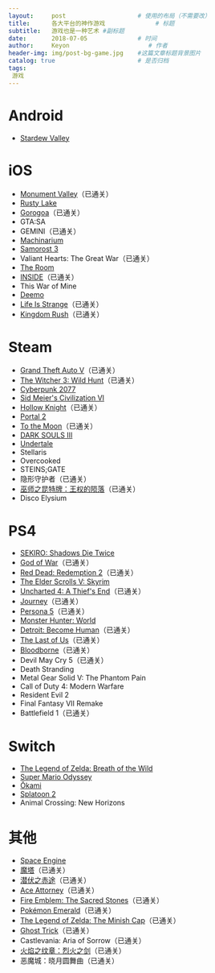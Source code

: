 ```yaml
---
layout:     post                    # 使用的布局（不需要改）
title:      各大平台的神作游戏              # 标题 
subtitle:   游戏也是一种艺术 #副标题
date:       2018-07-05              # 时间
author:     Keyon                      # 作者
header-img: img/post-bg-game.jpg    #这篇文章标题背景图片
catalog: true                       # 是否归档
tags:
 游戏
---
```


# Android
* [Stardew Valley](https://www.stardewvalley.net/)

# iOS
* [Monument Valley](https://www.monumentvalleygame.com/mv1)（已通关）
* [Rusty Lake](http://www.rustylake.com/)
* [Gorogoa](http://gorogoa.com/)（已通关）
* GTA:SA
* GEMINI（已通关）
* [Machinarium](https://amanita-design.net/games/machinarium.html)
* [Samorost 3](https://amanita-design.net/games/samorost3.html)
* Valiant Hearts: The Great War（已通关）
* [The Room](https://www.fireproofgames.com/games/the-room)
* [INSIDE](https://playdead.com/games/inside/)（已通关）
* This War of Mine
* [Deemo](https://www.rayark.com/g/deemo/)
* [Life Is Strange](https://lifeisstrange.square-enix-games.com/en-us)（已通关）
* [Kingdom Rush](http://www.kingdomrush.com/)（已通关）

# Steam
* [Grand Theft Auto V](https://www.rockstargames.com/V/)（已通关）
* [The Witcher 3: Wild Hunt](https://thewitcher.com/en/witcher3)（已通关）
* [Cyberpunk 2077](https://www.cyberpunk.net/)
* [Sid Meier's Civilization VI](https://civilization.com/)
* [Hollow Knight](https://hollowknight.com/)（已通关）
* [Portal 2](http://www.thinkwithportals.com/)
* [To the Moon](https://freebirdgames.com/zh/to_the_moon/)（已通关）
* [DARK SOULS III](https://en.bandainamcoent.eu/dark-souls/dark-souls-iii)
* [Undertale](https://undertale.com/)
* Stellaris
* Overcooked
* STEINS;GATE
* 隐形守护者（已通关）
* [巫师之昆特牌：王权的陨落](https://www.playgwent.cn/activity/buy)（已通关）
* Disco Elysium

# PS4
* [SEKIRO: Shadows Die Twice](https://www.sekirothegame.com/)
* [God of War](https://godofwar.playstation.com/)（已通关）
* [Red Dead: Redemption 2](https://www.rockstargames.com/reddeadredemption2/)（已通关）
* [The Elder Scrolls V: Skyrim](www.elderscrolls.com)
* [Uncharted 4: A Thief's End](https://www.unchartedthegame.com/en-us/)（已通关）
* [Journey](http://thatgamecompany.com/journey/)（已通关）
* [Persona 5](http://persona5.jp/)（已通关）
* [Monster Hunter: World](http://www.capcom.co.jp/monsterhunter/world/)
* [Detroit: Become Human](https://www.playstation.com/en-us/games/detroit-become-human-ps4/)（已通关）
* [The Last of Us](https://www.thelastofus.playstation.com/)（已通关）
* [Bloodborne](https://www.playstation.com/en-us/games/bloodborne-ps4/)（已通关）
* Devil May Cry 5（已通关）
* Death Stranding
* Metal Gear Solid V: The Phantom Pain
* Call of Duty 4: Modern Warfare
* Resident Evil 2
* Final Fantasy VII Remake
* Battlefield 1（已通关）

# Switch
* [The Legend of Zelda: Breath of the Wild](https://www.nintendo.co.jp/zelda/)
* [Super Mario Odyssey](https://supermario.nintendo.com/)
* [Ōkami](http://www.capcom.co.jp/o-kami/)
* [Splatoon 2](https://splatoon.nintendo.com/)
* Animal Crossing: New Horizons

# 其他
* [Space Engine](http://spaceengine.org/)
* [魔塔](http://www.4399.com/flash/1749_1.htm)（已通关）
* [潜伏之赤途](https://ssz66666.github.io/qfzct-66rpg/)（已通关）
* [Ace Attorney](http://www.ace-attorney.com/)（已通关）
* [Fire Emblem: The Sacred Stones](https://www.nintendo.co.jp/n08/be8j/)（已通关）
* [Pokémon Emerald](https://www.pokemon.co.jp/game/gba/emerald/summary.html)（已通关）
* [The Legend of Zelda: The Minish Cap](https://www.nintendo.co.jp/n08/bzmj/)（已通关）
* [Ghost Trick](http://www.capcom.co.jp/product/detail.php?id=304)（已通关）
* Castlevania: Aria of Sorrow（已通关）
* [火焰之纹章：烈火之剑](https://www.nintendo.co.jp/n08/ae7j/)（已通关）
* 恶魔城：晓月圆舞曲（已通关）